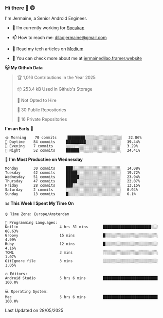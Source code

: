 ### Hi there 👋 😎
I'm Jermaine, a Senior Android Engineer.

- 🔭 I’m currently working for [Speakap](https://www.speakap.com/)

- 📫 How to reach me: dilaojermaine@gmail.com

- 📖 Read my tech articles on [Medium](https://jermainedilao.medium.com/)

- 👀 You can check more about me at [jermainedilao.framer.website](https://jermainedilao.framer.website)

<!--
**jermainedilao/jermainedilao** is a ✨ _special_ ✨ repository because its `README.md` (this file) appears on your GitHub profile.

Here are some ideas to get you started:

- 🔭 I’m currently working on ...
- 🌱 I’m currently learning ...
- 👯 I’m looking to collaborate on ...
- 🤔 I’m looking for help with ...
- 💬 Ask me about ...
- 📫 How to reach me: ...
- 😄 Pronouns: ...
- ⚡ Fun fact: ...
-->

<!--START_SECTION:waka-->
**🐱 My Github Data** 

> 🏆 1,016 Contributions in the Year 2025
 > 
> 📦 253.4 kB Used in Github's Storage 
 > 
> 🚫 Not Opted to Hire
 > 
> 📜 30 Public Repositories 
 > 
> 🔑 16 Private Repositories  
 > 
**I'm an Early 🐤** 

```text
🌞 Morning    70 commits     ████████░░░░░░░░░░░░░░░░░   32.86% 
🌆 Daytime    84 commits     █████████░░░░░░░░░░░░░░░░   39.44% 
🌃 Evening    7 commits      ░░░░░░░░░░░░░░░░░░░░░░░░░   3.29% 
🌙 Night      52 commits     ██████░░░░░░░░░░░░░░░░░░░   24.41%

```
📅 **I'm Most Productive on Wednesday** 

```text
Monday       30 commits     ███░░░░░░░░░░░░░░░░░░░░░░   14.08% 
Tuesday      42 commits     █████░░░░░░░░░░░░░░░░░░░░   19.72% 
Wednesday    51 commits     ██████░░░░░░░░░░░░░░░░░░░   23.94% 
Thursday     47 commits     █████░░░░░░░░░░░░░░░░░░░░   22.07% 
Friday       28 commits     ███░░░░░░░░░░░░░░░░░░░░░░   13.15% 
Saturday     2 commits      ░░░░░░░░░░░░░░░░░░░░░░░░░   0.94% 
Sunday       13 commits     █░░░░░░░░░░░░░░░░░░░░░░░░   6.1%

```


📊 **This Week I Spent My Time On** 

```text
⌚︎ Time Zone: Europe/Amsterdam

💬 Programming Languages: 
Kotlin                   4 hrs 31 mins       ██████████████████████░░░   88.63% 
Groovy                   15 mins             █░░░░░░░░░░░░░░░░░░░░░░░░   4.99% 
Ruby                     12 mins             █░░░░░░░░░░░░░░░░░░░░░░░░   4.16% 
TOML                     3 mins              ░░░░░░░░░░░░░░░░░░░░░░░░░   1.07% 
GitIgnore file           3 mins              ░░░░░░░░░░░░░░░░░░░░░░░░░   1.05%

🔥 Editors: 
Android Studio           5 hrs 6 mins        █████████████████████████   100.0%

💻 Operating System: 
Mac                      5 hrs 6 mins        █████████████████████████   100.0%

```


 Last Updated on 28/05/2025
<!--END_SECTION:waka-->
